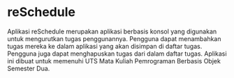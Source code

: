 # reSchedule
Aplikasi reSchedule merupakan aplikasi berbasis konsol yang digunakan untuk mengurutkan tugas penggunannya. Pengguna dapat menambahkan tugas mereka ke dalam aplikasi yang akan disimpan di daftar tugas. Pengguna juga dapat menghapuskan tugas dari dalam daftar tugas.
Aplikasi ini dibuat untuk memenuhi UTS Mata Kuliah Pemrograman Berbasis Objek Semester Dua.
